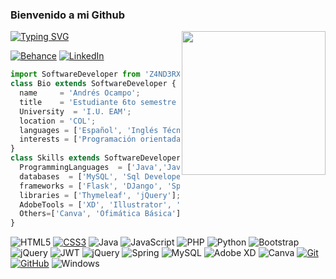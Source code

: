<h3>Bienvenido a mi Github</h3>
<img align='right' src="https://media.giphy.com/media/qEqiI3Oq7vBkoE236M/giphy.gif" width="230">

[![Typing SVG](https://readme-typing-svg.demolab.com?font=Fira+Code&duration=3000&pause=1000&color=02FFD2&center=verdadero&vCenter=verdadero&width=600&height=100&lines=Hola%2C+Soy+Andr%C3%A9s!+💣💥;Desarrollador+de+Software+<+/+>+💻📱🎮;Me+gusta+aprender+nuevas+cosas🧠🎓;y+perfeccionarlas+a+tope!!🎯🎯🎯;)](https://git.io/typing-svg)

[![Behance](https://img.shields.io/badge/Behance-1769ff?logo=behance&logoColor=white)](https://www.behance.net/z4nd3r) 
[![LinkedIn](https://img.shields.io/badge/LinkedIn-%230077B5.svg?logo=linkedin&logoColor=white)](www.linkedin.com/in/andres-ocampo-737211220/)

```js
import SoftwareDeveloper from 'Z4ND3RX';
class Bio extends SoftwareDeveloper {
  name     = 'Andrés Ocampo';
  title    = 'Estudiante 6to semestre de Ing. de Software';
  University  = 'I.U. EAM';
  location = 'COL';
  languages = ['Español', 'Inglés Técnico'];
  interests = ['Programación orientada a objetos', 'Administración de bases de datos', 'Ciberseguridad', 'Testing']
}
class Skills extends SoftwareDeveloper {
  ProgrammingLanguages  = ['Java','JavaScript', 'css', 'PHP', 'Python', 'HTML5'];
  databases  = ['MySQL', 'Sql Developer'];
  frameworks = ['Flask', 'DJango', 'Springboot', 'Bootstrap'];
  libraries = ['Thymeleaf', 'jQuery'];
  AdobeTools = ['XD', 'Illustrator', 'CS', 'Premiere'];
  Others=['Canva', 'Ofimática Básica'];
}
```

![HTML5](https://img.shields.io/badge/html5-%23E34F26.svg?style=flat-square&logo=html5&logoColor=white)
[![CSS3](https://img.shields.io/badge/-CSS3-1572B6?style=flat-square&logo=css3&link=https://github.com/LuizCarlosAbbott/)](https://github.com/LuizCarlosAbbott/)
![Java](https://img.shields.io/badge/java-%23ED8B00.svg?style=flat-square&logo=java&logoColor=white) 
![JavaScript](https://img.shields.io/badge/javascript-%23323330.svg?style=flat-square&logo=javascript&logoColor=%23F7DF1E)
![PHP](https://img.shields.io/badge/php-%23777BB4.svg?style=flat-square&logo=php&logoColor=white) 
![Python](https://img.shields.io/badge/python-3670A0?style=flat-square&logo=python&logoColor=ffdd54) 
![Bootstrap](https://img.shields.io/badge/bootstrap-%23563D7C.svg?style=flat-square&logo=bootstrap&logoColor=white) 
![jQuery](https://img.shields.io/badge/-jQuery-222222?style=flat&logo=jQuery&logoColor=0769AD)
![JWT](https://img.shields.io/badge/JWT-black?style=flat-square&logo=JSON%20web%20tokens) 
![jQuery](https://img.shields.io/badge/jquery-%230769AD.svg?style=flat-square&logo=jquery&logoColor=white) 
![Spring](https://img.shields.io/badge/spring-%236DB33F.svg?style=flat-square&logo=spring&logoColor=white) 
![MySQL](https://img.shields.io/badge/mysql-%2300f.svg?style=flat-square&logo=mysql&logoColor=white) 
![Adobe XD](https://img.shields.io/badge/Adobe%20XD-470137?style=flat-square&logo=Adobe%20XD&logoColor=#FF61F6) 
![Canva](https://img.shields.io/badge/Canva-%2300C4CC.svg?style=flat-square&logo=Canva&logoColor=white)
[![Git](https://img.shields.io/badge/-Git-black?style=flat-square&logo=git&link=https://github.com/LuizCarlosAbbott/)](https://github.com/LuizCarlosAbbott/)
[![GitHub](https://img.shields.io/badge/-GitHub-181717?style=flat-square&logo=github&link=https://github.com/LuizCarlosAbbott/)](https://github.com/LuizCarlosAbbott/)
![Windows](http://img.shields.io/badge/-Windows-0078D6?style=flat-square&logo=windows&logoColor=ffffff)
